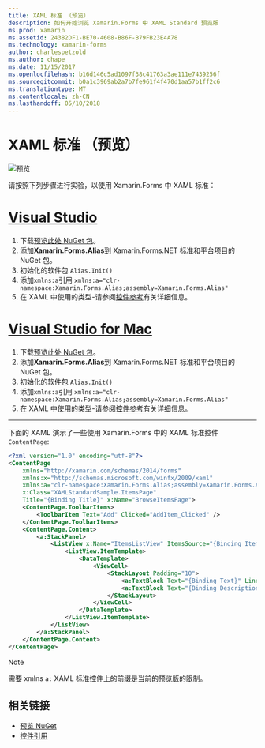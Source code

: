 ```yaml
---
title: XAML 标准 （预览）
description: 如何开始浏览 Xamarin.Forms 中 XAML Standard 预览版
ms.prod: xamarin
ms.assetid: 24382DF1-BE70-4608-B86F-B79FB23E4A78
ms.technology: xamarin-forms
author: charlespetzold
ms.author: chape
ms.date: 11/15/2017
ms.openlocfilehash: b16d146c5ad1097f38c41763a3ae111e7439256f
ms.sourcegitcommit: b0a1c3969ab2a7b7fe961f4f470d1aa57b1ff2c6
ms.translationtype: MT
ms.contentlocale: zh-CN
ms.lasthandoff: 05/10/2018
---
```

# <a name="xaml-standard-preview"></a>XAML 标准 （预览）

![预览](~/media/shared/preview.png)

请按照下列步骤进行实验，以使用 Xamarin.Forms 中 XAML 标准：

# <a name="visual-studiotabvswin"></a>[Visual Studio](#tab/vswin)

1. 下载[预览此处 NuGet 包](https://aka.ms/xf-xamlstandard-nuget)。
2. 添加**Xamarin.Forms.Alias**到 Xamarin.Forms.NET 标准和平台项目的 NuGet 包。
3. 初始化的软件包 `Alias.Init()`
4. 添加`xmlns:a`引用 `xmlns:a="clr-namespace:Xamarin.Forms.Alias;assembly=Xamarin.Forms.Alias"`
5. 在 XAML 中使用的类型-请参阅[控件参考](controls.md)有关详细信息。

# <a name="visual-studio-for-mactabvsmac"></a>[Visual Studio for Mac](#tab/vsmac)

1. 下载[预览此处 NuGet 包](https://aka.ms/xf-xamlstandard-nuget)。
2. 添加**Xamarin.Forms.Alias**到 Xamarin.Forms.NET 标准和平台项目的 NuGet 包。
3. 初始化的软件包 `Alias.Init()`
4. 添加`xmlns:a`引用 `xmlns:a="clr-namespace:Xamarin.Forms.Alias;assembly=Xamarin.Forms.Alias"`
5. 在 XAML 中使用的类型-请参阅[控件参考](controls.md)有关详细信息。

-----

下面的 XAML 演示了一些使用 Xamarin.Forms 中的 XAML 标准控件`ContentPage`:

```xml
<?xml version="1.0" encoding="utf-8"?>
<ContentPage 
    xmlns="http://xamarin.com/schemas/2014/forms" 
    xmlns:x="http://schemas.microsoft.com/winfx/2009/xaml" 
    xmlns:a="clr-namespace:Xamarin.Forms.Alias;assembly=Xamarin.Forms.Alias"
    x:Class="XAMLStandardSample.ItemsPage" 
    Title="{Binding Title}" x:Name="BrowseItemsPage">
    <ContentPage.ToolbarItems>
        <ToolbarItem Text="Add" Clicked="AddItem_Clicked" />
    </ContentPage.ToolbarItems>
    <ContentPage.Content>
        <a:StackPanel>
            <ListView x:Name="ItemsListView" ItemsSource="{Binding Items}" VerticalOptions="FillAndExpand" HasUnevenRows="true" RefreshCommand="{Binding LoadItemsCommand}" IsPullToRefreshEnabled="true" IsRefreshing="{Binding IsBusy, Mode=OneWay}" CachingStrategy="RecycleElement" ItemSelected="OnItemSelected">
                <ListView.ItemTemplate>
                    <DataTemplate>
                        <ViewCell>
                            <StackLayout Padding="10">
                                <a:TextBlock Text="{Binding Text}" LineBreakMode="NoWrap" Style="{DynamicResource ListItemTextStyle}" FontSize="16" />
                                <a:TextBlock Text="{Binding Description}" LineBreakMode="NoWrap" Style="{DynamicResource ListItemDetailTextStyle}" FontSize="13" />
                            </StackLayout>
                        </ViewCell>
                    </DataTemplate>
                </ListView.ItemTemplate>
            </ListView>
        </a:StackPanel>
    </ContentPage.Content>
</ContentPage>
```

> [!NOTE]
> 需要 xmlns `a:` XAML 标准控件上的前缀是当前的预览版的限制。


## <a name="related-links"></a>相关链接

- [预览 NuGet](https://aka.ms/xf-xamlstandard-nuget)
- [控件引用](controls.md)
